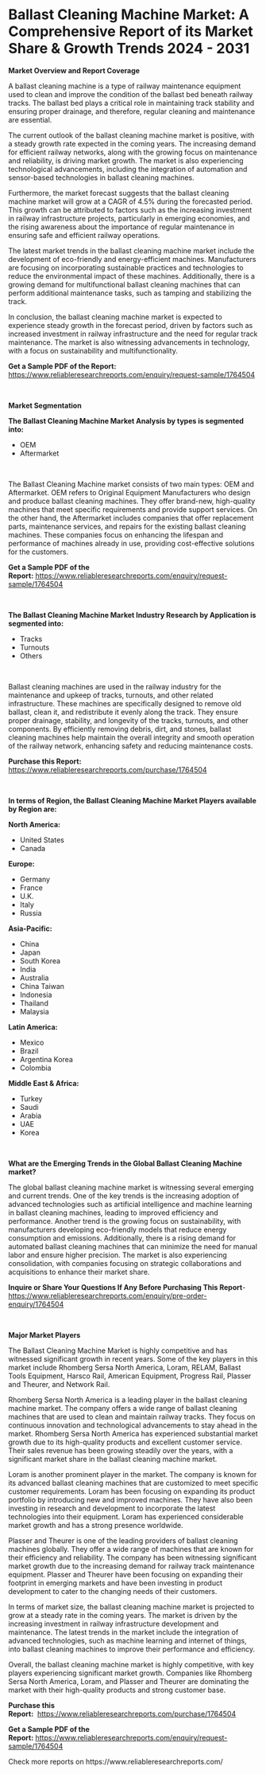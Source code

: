 <p><h1>Ballast Cleaning Machine Market: A Comprehensive Report of its Market Share & Growth Trends 2024 - 2031</h1></p><p><strong>Market Overview and Report Coverage</strong></p>
<p><p>A ballast cleaning machine is a type of railway maintenance equipment used to clean and improve the condition of the ballast bed beneath railway tracks. The ballast bed plays a critical role in maintaining track stability and ensuring proper drainage, and therefore, regular cleaning and maintenance are essential.</p><p>The current outlook of the ballast cleaning machine market is positive, with a steady growth rate expected in the coming years. The increasing demand for efficient railway networks, along with the growing focus on maintenance and reliability, is driving market growth. The market is also experiencing technological advancements, including the integration of automation and sensor-based technologies in ballast cleaning machines.</p><p>Furthermore, the market forecast suggests that the ballast cleaning machine market will grow at a CAGR of 4.5% during the forecasted period. This growth can be attributed to factors such as the increasing investment in railway infrastructure projects, particularly in emerging economies, and the rising awareness about the importance of regular maintenance in ensuring safe and efficient railway operations.</p><p>The latest market trends in the ballast cleaning machine market include the development of eco-friendly and energy-efficient machines. Manufacturers are focusing on incorporating sustainable practices and technologies to reduce the environmental impact of these machines. Additionally, there is a growing demand for multifunctional ballast cleaning machines that can perform additional maintenance tasks, such as tamping and stabilizing the track.</p><p>In conclusion, the ballast cleaning machine market is expected to experience steady growth in the forecast period, driven by factors such as increased investment in railway infrastructure and the need for regular track maintenance. The market is also witnessing advancements in technology, with a focus on sustainability and multifunctionality.</p></p>
<p><strong>Get a Sample PDF of the Report:</strong> <a href="https://www.reliableresearchreports.com/enquiry/request-sample/1764504">https://www.reliableresearchreports.com/enquiry/request-sample/1764504</a></p>
<p>&nbsp;</p>
<p><strong>Market Segmentation</strong></p>
<p><strong>The Ballast Cleaning Machine Market Analysis by types is segmented into:</strong></p>
<p><ul><li>OEM</li><li>Aftermarket</li></ul></p>
<p>&nbsp;</p>
<p><p>The Ballast Cleaning Machine market consists of two main types: OEM and Aftermarket. OEM refers to Original Equipment Manufacturers who design and produce ballast cleaning machines. They offer brand-new, high-quality machines that meet specific requirements and provide support services. On the other hand, the Aftermarket includes companies that offer replacement parts, maintenance services, and repairs for the existing ballast cleaning machines. These companies focus on enhancing the lifespan and performance of machines already in use, providing cost-effective solutions for the customers.</p></p>
<p><strong>Get a Sample PDF of the Report:</strong>&nbsp;<a href="https://www.reliableresearchreports.com/enquiry/request-sample/1764504">https://www.reliableresearchreports.com/enquiry/request-sample/1764504</a></p>
<p>&nbsp;</p>
<p><strong>The Ballast Cleaning Machine Market Industry Research by Application is segmented into:</strong></p>
<p><ul><li>Tracks</li><li>Turnouts</li><li>Others</li></ul></p>
<p>&nbsp;</p>
<p><p>Ballast cleaning machines are used in the railway industry for the maintenance and upkeep of tracks, turnouts, and other related infrastructure. These machines are specifically designed to remove old ballast, clean it, and redistribute it evenly along the track. They ensure proper drainage, stability, and longevity of the tracks, turnouts, and other components. By efficiently removing debris, dirt, and stones, ballast cleaning machines help maintain the overall integrity and smooth operation of the railway network, enhancing safety and reducing maintenance costs.</p></p>
<p><strong>Purchase this Report:</strong>&nbsp; <a href="https://www.reliableresearchreports.com/purchase/1764504">https://www.reliableresearchreports.com/purchase/1764504</a></p>
<p>&nbsp;</p>
<p><strong>In terms of Region, the Ballast Cleaning Machine Market Players available by Region are:</strong></p>
<p>
    <p> <strong> North America: </strong>
        <ul>
            <li>United States</li>
            <li>Canada</li>
        </ul>
        </p> 
    <p> <strong> Europe: </strong>
        <ul>
            <li>Germany</li>
            <li>France</li>
            <li>U.K.</li>
            <li>Italy</li>
            <li>Russia</li>
        </ul>
        </p> 
    <p> <strong> Asia-Pacific: </strong>
        <ul>
            <li>China</li>
            <li>Japan</li>
            <li>South Korea</li>
            <li>India</li>
            <li>Australia</li>
            <li>China Taiwan</li>
            <li>Indonesia</li>
            <li>Thailand</li>
            <li>Malaysia</li>
        </ul>
        </p> 
    <p> <strong> Latin America: </strong>
        <ul>
            <li>Mexico</li>
            <li>Brazil</li>
            <li>Argentina Korea</li>
            <li>Colombia</li>
        </ul>
        </p> 
    <p> <strong> Middle East & Africa: </strong>
        <ul>
            <li>Turkey</li>
            <li>Saudi</li>
            <li>Arabia</li>
            <li>UAE</li>
            <li>Korea</li>
        </ul>
    </p>
    </p>
<p>&nbsp;</p>
<p><strong>What are the Emerging Trends in the Global Ballast Cleaning Machine market?</strong></p>
<p><p>The global ballast cleaning machine market is witnessing several emerging and current trends. One of the key trends is the increasing adoption of advanced technologies such as artificial intelligence and machine learning in ballast cleaning machines, leading to improved efficiency and performance. Another trend is the growing focus on sustainability, with manufacturers developing eco-friendly models that reduce energy consumption and emissions. Additionally, there is a rising demand for automated ballast cleaning machines that can minimize the need for manual labor and ensure higher precision. The market is also experiencing consolidation, with companies focusing on strategic collaborations and acquisitions to enhance their market share.</p></p>
<p><strong>Inquire or Share Your Questions If Any Before Purchasing This Report</strong>- <a href="https://www.reliableresearchreports.com/enquiry/pre-order-enquiry/1764504">https://www.reliableresearchreports.com/enquiry/pre-order-enquiry/1764504</a></p>
<p>&nbsp;</p>
<p><strong>Major Market Players</strong></p>
<p><p>The Ballast Cleaning Machine Market is highly competitive and has witnessed significant growth in recent years. Some of the key players in this market include Rhomberg Sersa North America, Loram, RELAM, Ballast Tools Equipment, Harsco Rail, American Equipment, Progress Rail, Plasser and Theurer, and Network Rail.</p><p>Rhomberg Sersa North America is a leading player in the ballast cleaning machine market. The company offers a wide range of ballast cleaning machines that are used to clean and maintain railway tracks. They focus on continuous innovation and technological advancements to stay ahead in the market. Rhomberg Sersa North America has experienced substantial market growth due to its high-quality products and excellent customer service. Their sales revenue has been growing steadily over the years, with a significant market share in the ballast cleaning machine market.</p><p>Loram is another prominent player in the market. The company is known for its advanced ballast cleaning machines that are customized to meet specific customer requirements. Loram has been focusing on expanding its product portfolio by introducing new and improved machines. They have also been investing in research and development to incorporate the latest technologies into their equipment. Loram has experienced considerable market growth and has a strong presence worldwide.</p><p>Plasser and Theurer is one of the leading providers of ballast cleaning machines globally. They offer a wide range of machines that are known for their efficiency and reliability. The company has been witnessing significant market growth due to the increasing demand for railway track maintenance equipment. Plasser and Theurer have been focusing on expanding their footprint in emerging markets and have been investing in product development to cater to the changing needs of their customers. </p><p>In terms of market size, the ballast cleaning machine market is projected to grow at a steady rate in the coming years. The market is driven by the increasing investment in railway infrastructure development and maintenance. The latest trends in the market include the integration of advanced technologies, such as machine learning and internet of things, into ballast cleaning machines to improve their performance and efficiency. </p><p>Overall, the ballast cleaning machine market is highly competitive, with key players experiencing significant market growth. Companies like Rhomberg Sersa North America, Loram, and Plasser and Theurer are dominating the market with their high-quality products and strong customer base.</p></p>
<p><strong>Purchase this Report:</strong>&nbsp;&nbsp;<a href="https://www.reliableresearchreports.com/purchase/1764504">https://www.reliableresearchreports.com/purchase/1764504</a></p>
<p></p>
<p><strong>Get a Sample PDF of the Report:</strong>&nbsp;<a href="https://www.reliableresearchreports.com/enquiry/request-sample/1764504">https://www.reliableresearchreports.com/enquiry/request-sample/1764504</a></p>
<p>Check more reports on https://www.reliableresearchreports.com/</p>